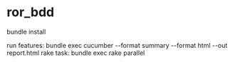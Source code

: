 # ror_bdd

bundle install

run features: bundle exec cucumber --format summary --format html --out report.html
rake task: bundle exec rake parallel






